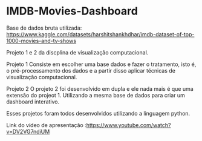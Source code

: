 # IMDB-Movies-Dashboard
Base de dados bruta utilizada: https://www.kaggle.com/datasets/harshitshankhdhar/imdb-dataset-of-top-1000-movies-and-tv-shows

Projeto 1 e 2 da discplina de visualização computacional.

Projeto 1
Consiste em escolher uma base dados e fazer o tratamento, isto é, o pré-processamento dos dados e a partir disso aplicar técnicas de visualização computacional.

Projeto 2
O projeto 2 foi desenvolvido em dupla e ele nada mais é que uma extensão do projeot 1. Utilizando a mesma base de dados para criar um dashboard interativo. 


Esses projetos foram todos desenvolvidos utilizando a linguagem python.

Link do vídeo de apresentação :https://www.youtube.com/watch?v=DV2VG7ndiUM
